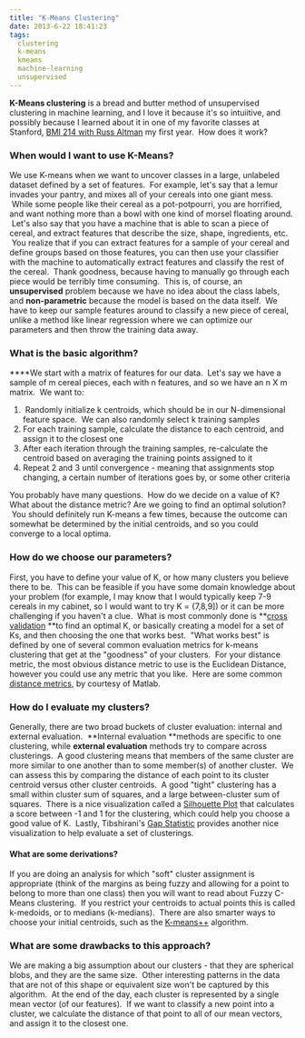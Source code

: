 ```yaml
---
title: "K-Means Clustering"
date: 2013-6-22 18:41:23
tags:
  clustering
  k-means
  kmeans
  machine-learning
  unsupervised
---
```



**K-Means clustering** is a bread and butter method of unsupervised clustering in machine learning, and I love it because it's so intuiitive, and possibly because I learned about it in one of my favorite classes at Stanford, [BMI 214 with Russ Altman](http://bmi214.stanford.edu/) my first year.  How does it work?

### **When would I want to use K-Means?**

We use K-means when we want to uncover classes in a large, unlabeled dataset defined by a set of features.  For example, let's say that a lemur invades your pantry, and mixes all of your cereals into one giant mess.  While some people like their cereal as a pot-potpourri, you are horrified, and want nothing more than a bowl with one kind of morsel floating around.  Let's also say that you have a machine that is able to scan a piece of cereal, and extract features that describe the size, shape, ingredients, etc.  You realize that if you can extract features for a sample of your cereal and define groups based on those features, you can then use your classifier with the machine to automatically extract features and classify the rest of the cereal.  Thank goodness, because having to manually go through each piece would be terribly time consuming.  This is, of course, an **unsupervised** problem because we have no idea about the class labels, and **non-parametric** because the model is based on the data itself.  We have to keep our sample features around to classify a new piece of cereal, unlike a method like linear regression where we can optimize our parameters and then throw the training data away.

### **What is the basic algorithm?**

****We start with a matrix of features for our data.  Let's say we have a sample of m cereal pieces, each with n features, and so we have an n X m matrix.  We want to:

1.  Randomly initialize k centroids, which should be in our N-dimensional feature space.  We can also randomly select k training samples
2. For each training sample, calculate the distance to each centroid, and assign it to the closest one
3. After each iteration through the training samples, re-calculate the centroid based on averaging the training points assigned to it
4. Repeat 2 and 3 until convergence - meaning that assignments stop changing, a certain number of iterations goes by, or some other criteria

You probably have many questions.  How do we decide on a value of K? What about the distance metric? Are we going to find an optimal solution?  You should definitely run K-means a few times, because the outcome can somewhat be determined by the initial centroids, and so you could converge to a local optima.

### **How do we choose our parameters?**

First, you have to define your value of K, or how many clusters you believe there to be.  This can be feasible if you have some domain knowledge about your problem (for example, I may know that I would typically keep 7-9 cereals in my cabinet, so I would want to try K = {7,8,9]) or it can be more challenging if you haven't a clue.  What is most commonly done is **[cross validation](http://www.vbmis.com/learn/?p=125 "Cross Validation") **to find an optimal K, or basically creating a model for a set of Ks, and then choosing the one that works best.  "What works best" is defined by one of several common evaluation metrics for k-means clustering that get at the "goodness" of your clusters.  For your distance metric, the most obvious distance metric to use is the Euclidean Distance, however you could use any metric that you like.  Here are some common [distance metrics](http://www.mathworks.com/help/stats/classification-using-nearest-neighbors.html#bsfjytu-1), by courtesy of Matlab.

[]()

### **How do I evaluate my clusters?**

Generally, there are two broad buckets of cluster evaluation: internal and external evaluation.  **Internal evaluation **methods are specific to one clustering, while **external evaluation** methods try to compare across clusterings.  A good clustering means that members of the same cluster are more similar to one another than to some member(s) of another cluster.  We can assess this by comparing the distance of each point to its cluster centroid versus other cluster centroids.  A good "tight" clustering has a small within cluster sum of squares, and a large between-cluster sum of squares.  There is a nice visualization called a [Silhouette Plot](http://en.wikipedia.org/wiki/Silhouette_(clustering)) that calculates a score between -1 and 1 for the clustering, which could help you choose a good value of K.  Lastly, Tibshirani's [Gap Statistic](http://stat.ethz.ch/R-manual/R-devel/library/cluster/html/clusGap.html) provides another nice visualization to help evaluate a set of clusterings.

#### **What are some derivations?**

If you are doing an analysis for which "soft" cluster assignment is appropriate (think of the margins as being fuzzy and allowing for a point to belong to more than one class) then you will want to read about Fuzzy C-Means clustering.  If you restrict your centroids to actual points this is called k-medoids, or to medians (k-medians).  There are also smarter ways to choose your initial centroids, such as the [K-means++](http://en.wikipedia.org/wiki/K-means_algorithm) algorithm.

### **What are some drawbacks to this approach?**

We are making a big assumption about our clusters - that they are spherical blobs, and they are the same size.  Other interesting patterns in the data that are not of this shape or equivalent size won't be captured by this algorithm.  At the end of the day, each cluster is represented by a single mean vector (of our features).  If we want to classify a new point into a cluster, we calculate the distance of that point to all of our mean vectors, and assign it to the closest one.
